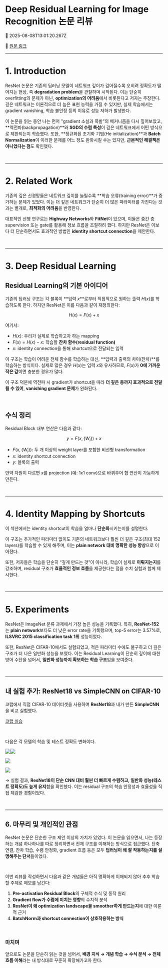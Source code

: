 # Deep Residual Learning for Image Recognition 논문 리뷰

📅 2025-08-08T13:01:20.267Z

🔗 [원문 링크](https://velog.io/@son-dan-ha/Deep-Residual-Learning-for-Image-Recognition-논문-리뷰)

---




# 1. Introduction

ResNet 논문은 기존의 딥러닝 모델이 네트워크 깊이가 깊어질수록 오히려 정확도가 떨어지는 현상, 즉 **degradation problem**을 관찰하며 시작된다. 이는 단순히 overfitting의 문제가 아닌, **optimization의 어려움**에서 비롯된다고 저자는 주장한다. 깊은 네트워크는 이론적으로 더 높은 표현 능력을 가질 수 있지만, 실제 학습에서는 gradient vanishing, 학습 불안정 등의 이유로 성능 저하가 발생한다.

이 논문을 읽는 동안 나는 먼저 "gradient 소실과 폭발"의 메커니즘을 다시 짚어보았고, \*\*역전파(backpropagation)\*\*와 **SGD의 수렴 특성**이 깊은 네트워크에서 어떤 방식으로 제한되는지 학습했다. 또한, \*\*정규화된 초기화 기법(He initialization)\*\*과 **Batch Normalization**이 이러한 문제를 어느 정도 완화시킬 수는 있지만, **근본적인 해결책은 아니었다는 점**도 확인했다.

<br>

---


# 2. Related Work

기존의 깊은 신경망들은 네트워크 깊이를 늘릴수록 \*\*학습 오류(training error)\*\*가 증가하는 문제가 있었다. 이는 더 깊은 네트워크가 단순히 더 많은 파라미터를 가진다는 것과는 별개로, **최적화의 어려움**을 반영한다.

대표적인 선행 연구로는 **Highway Networks**와 **FitNet**이 있으며, 이들은 중간 층 supervision 또는 gate를 활용해 정보 흐름을 조절하려 했다. 하지만 ResNet은 이보다 더 단순하면서도 효과적인 방법인 **identity shortcut connection**을 제안한다.

<br>

---


# 3. Deep Residual Learning

## Residual Learning의 기본 아이디어

기존의 딥러닝 구조는 각 블록이 \*\*입력 $x$\*\*로부터 직접적으로 원하는 출력 $H(x)$를 학습하도록 한다. 하지만 ResNet은 이를 다음과 같이 재정의한다:

$$
H(x) = F(x) + x
$$

여기서:

* $H(x)$: 우리가 실제로 학습하고자 하는 mapping
* $F(x) = H(x) - x$: 학습할 **잔차 함수(residual function)**
* $x$: identity connection을 통해 shortcut으로 전달되는 입력

이 구조는 학습이 어려운 전체 함수를 학습하는 대신, \*\*입력과 출력의 차이(잔차)\*\*를 학습하는 방식이다. 실제로 많은 경우 $H(x)$는 입력 $x$와 유사하므로, $F(x)$가 **0에 가까운 작은 값**이면 충분한 경우가 많다.

이 구조 덕분에 역전파 시 gradient가 shortcut을 따라 **더 깊은 층까지 효과적으로 전달될 수 있어**, **vanishing gradient 문제**가 완화된다.

<br>

## 수식 정리

Residual Block 내부 연산은 다음과 같다:

$$
y = F(x, \{W_i\}) + x
$$

* $F(x, \{W_i\})$: 두 개 이상의 weight layer를 포함한 비선형 transformation
* $x$: identity shortcut connection
* $y$: 블록의 출력

만약 차원이 다르면 $x$를 projection (예: 1x1 conv)으로 바꿔주어 합 연산이 가능하게 만든다.

<br>

---

# 4. Identity Mapping by Shortcuts

이 섹션에서는 identity shortcut이 학습을 얼마나 **단순화**시키는지를 설명한다.

이 구조는 추가적인 파라미터 없이도 기존의 네트워크보다 훨씬 더 깊은 구조(최대 152 layers)를 학습할 수 있게 해주며, 이는 **plain network 대비 명확한 성능 향상**으로 이어졌다.

또한, 저자들은 학습을 단순히 “깊게 만드는 것”이 아니라, 학습이 실제로 **이뤄지는지**를 강조하며, residual 구조가 **효율적인 정보 흐름**을 제공한다는 점을 수치 실험과 함께 제시한다.

<br>

---

# 5. Experiments

ResNet은 ImageNet 분류 과제에서 가장 높은 성능을 기록했다. 특히, **ResNet-152**는 **plain network**보다도 더 낮은 error rate을 기록했으며, top-5 error는 3.57%로, **ILSVRC 2015 classification task 1위** 성능이었다.

또한, ResNet은 CIFAR-10에서도 실험되었고, 적은 파라미터 수에도 불구하고 더 깊은 구조가 더 나은 일반화 성능을 보였다. 이는 Residual Learning이 단순히 깊이에 대한 방어 수단을 넘어서, **일반화 성능까지 확보하는 학습 구조**임을 보여준다.

<br>

---

## 내 실험 추가: ResNet18 vs SimpleCNN on CIFAR-10

코랩에서 직접 CIFAR-10 데이터셋을 사용하여 **ResNet18**과 내가 만든 **SimpleCNN**을 비교 실험했다. 

[코랩 실습](https://colab.research.google.com/drive/1RKJEh-K5PtJSHHfajd_2v9Fe59qPGNMz#scrollTo=Y1Mm9mXRGokY)

<br>

다음은 각 모델의 학습 및 테스트 정확도 변화이다.

![](https://velog.velcdn.com/images/son-dan-ha/post/53f0c9c5-05cc-47cf-9dd7-dba620b16cef/image.png)![](https://velog.velcdn.com/images/son-dan-ha/post/912c33b9-112b-40f0-9faa-0be6f9ebaaab/image.png)

![](https://velog.velcdn.com/images/son-dan-ha/post/265a38dd-f987-4e59-b349-1356ba96e2ac/image.png)

![](https://velog.velcdn.com/images/son-dan-ha/post/52b8425c-b915-4b2e-917d-6304ff139e29/image.png)



→ 실험 결과, **ResNet18이 단순 CNN 대비 훨씬 더 빠르게 수렴하고, 일반화 성능(테스트 정확도)도 높게 유지**함을 확인했다. 이는 residual 구조의 학습 안정성과 효율성을 직접 체감한 경험이었다.


<br>

---

## 6. 마무리 및 개인적인 관점

ResNet 논문은 단순한 구조 제안 이상의 가치가 있었다. 이 논문을 읽으면서, 나는 등장하는 개념 하나하나를 따로 정리하면서 전체 구조를 이해하는 방식으로 접근했다. 단축 연결, 잔차 학습, 수렴 안정화, gradient 흐름 등은 모두 **딥러닝이 왜 잘 작동하는지를 설명해주는 단서**들이었다.

<br>

이번 리뷰를 작성하면서 다음과 같은 개념들은 아직 명확하게 이해되지 않아 추후 학습할 주제로 메모를 남긴다:

1. **Pre-activation Residual Block**의 구체적 수식 및 동작 원리
2. **Gradient flow가 수렴에 미치는 영향**의 수치적 분석
3. **ResNet이 왜 optimization landscape을 smoother하게 만드는지**에 대한 이론적 근거
4. **BatchNorm과 shortcut connection이 상호작용하는 방식**


<br>


### 마치며 

앞으로도 논문을 단순히 읽는 것을 넘어서, **배경 지식 → 개념 학습 → 수식 분석 → 전체 흐름 이해**라는 내 방식대로 꾸준히 확장해가고자 한다.
